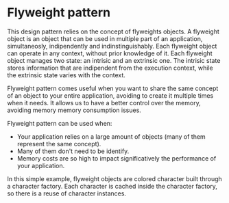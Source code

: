 # Flyweight pattern

This design pattern relies on the concept of flyweights objects. A flyweight object is an object that can be used in multiple part of an application, simultaneosly, indipendently and
indinstinguishably.
Each flyweight object can operate in any context, without prior knowledge of it.
Each flyweight object manages two state: an intrisic and an extrinsic one.
The intrisic state stores information that are indipendent from the execution context, while the extrinsic state varies with the context.

Flyweight pattern comes useful when you want to share the same concept of an object to your entire application, avoiding to create it multiple times when it needs.
It allows us to have a better control over the memory, avoiding memory memory consumption issues.

Flyweight pattern can be used when:

- Your application relies on a large amount of objects (many of them represent the same concept).
- Many of them don't need to be identify.
- Memory costs are so high to impact significatively the performance of your application.

In this simple example, flyweight objects are colored character built through a character factory. Each character is cached inside the character factory, so there is a reuse of character instances.
